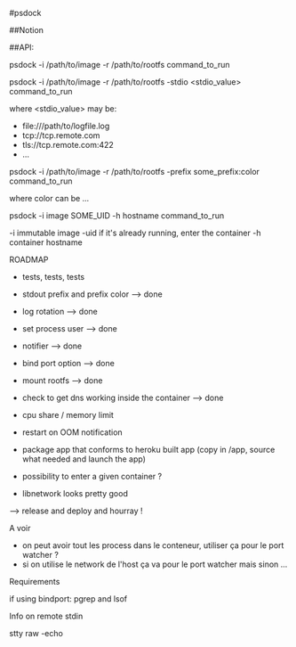 #psdock

##Notion

##API:

psdock -i /path/to/image -r /path/to/rootfs command_to_run

psdock -i /path/to/image -r /path/to/rootfs -stdio <stdio_value> command_to_run

where <stdio_value> may be:
* file:///path/to/logfile.log
* tcp://tcp.remote.com
* tls://tcp.remote.com:422
* ...

psdock -i /path/to/image -r /path/to/rootfs -prefix some_prefix:color command_to_run

where color can be
...


psdock -i image SOME_UID -h hostname command_to_run

-i immutable image
-uid if it's already running, enter the container
-h container hostname

ROADMAP

- tests, tests, tests
- stdout prefix and prefix color --> done
- log rotation --> done
- set process user --> done
- notifier --> done
- bind port option --> done
- mount rootfs --> done
- check to get dns working inside the container --> done
- cpu share / memory limit
- restart on OOM notification


- package app that conforms to heroku built app (copy in /app, source what needed and launch the app)
- possibility to enter a given container ?
- libnetwork looks pretty good

--> release and deploy and hourray !

A voir

- on peut avoir tout les process dans le conteneur, utiliser ça pour le port watcher ?
- si on utilise le network de l'host ça va pour le port watcher mais sinon ...

Requirements

if using bindport: pgrep and lsof

Info on remote stdin

stty raw -echo
